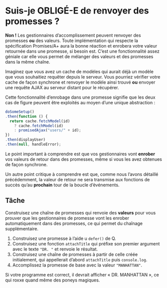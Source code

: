 # Suis-je OBLIGÉ-E de renvoyer des promesses ?

**Non !**  Les gestionnaires d’accomplissement peuvent renvoyer
des promesses **ou** des valeurs.  Toute implémentation qui respecte
la spécification Promises/A+ aura la bonne réaction et enrobera votre
valeur retournée dans une promesse, si besoin est.  C’est une
fonctionnalité assez géniale car elle vous permet de mélanger des
valeurs et des promesses dans la même chaîne.

Imaginez que vous avez un cache de modèles qui aurait déjà un modèle
que vous souhaitiez requêter depuis le serveur.  Vous pourriez vérifier
votre cache de façon synchrone et renvoyer le modèle ainsi trouvé
**ou** envoyer une requête AJAX au serveur distant pour le récupérer.

Cette fonctionnalité d’enrobage dans une promesse signifie que les deux
cas de figure peuvent être exploités au moyen d’une unique abstraction :

```js
doSomeSetup()
.then(function () {
  return cache.fetchModel(id)
    ? cache.fetchModel(id)
    : promisedAjax("users/" + id);
})
.then(displayUser)
.then(null, handleError);
```

Le point important à comprendre est que vos gestionnaires vont **enrober**
vos valeurs de retour dans des promesses, même si vous les avez obtenues
de façon synchrone.

Un autre point critique à comprendre est que, comme nous l’avons détaillé
précédemment, la valeur de retour ne sera transmise aux fonctions de
succès qu’au **prochain** tour de la boucle d’événements.

## Tâche

Construisez une chaîne de promesses qui renvoie des **valeurs** pour vous
prouver que les gestionnaires de promesse vont les enrober automatiquement
dans des promesses, ce qui permet du chaînage supplémentaire.

1. Construisez une promesse à l’aide u `defer()` de Q.
2. Construisez une fonction `attachTitle` qui préfixe son premier argument
    avec le texte `"DR. "` et renvoie le résultat.
3. Construisez une chaîne de promesses à partir de celle créée initialement, qui
    appellerait d’abord `attachTitle` puis `console.log`.
4. Accomplissez la promesse de base avec la valeur `"MANHATTAN"`.

Si votre programme est correct, il devrait afficher « DR. MANHATTAN », ce qui
roxxe quand même des poneys magiques.
